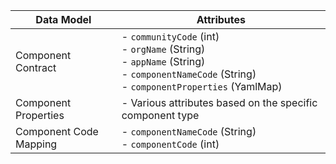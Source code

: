 | Data Model             | Attributes                                                                       |
|------------------------|----------------------------------------------------------------------------------|
| Component Contract     | - `communityCode` (int)<br> - `orgName` (String)<br> - `appName` (String)<br> - `componentNameCode` (String)<br> - `componentProperties` (YamlMap) |
| Component Properties   | - Various attributes based on the specific component type                         |
| Component Code Mapping | - `componentNameCode` (String)<br> - `componentCode` (int)                      |
